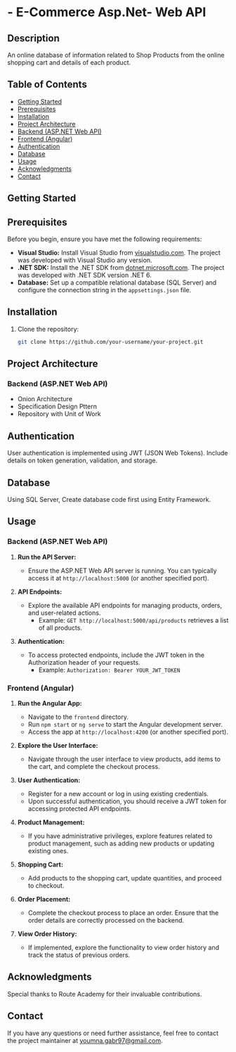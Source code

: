 # -	E-Commerce Asp.Net- Web API 

## Description

An online database of information related to Shop Products from the online shopping cart and details of each product.

## Table of Contents

- [Getting Started](#getting-started)
- [Prerequisites](#prerequisites)
- [Installation](#installation)
- [Project Architecture](#project-architecture)
- [Backend (ASP.NET Web API)](#backend-aspnet-web-api)
- [Frontend (Angular)](#frontend-angular)
- [Authentication](#authentication)
- [Database](#database)
- [Usage](#usage)
- [Acknowledgments](#acknowledgments)
- [Contact](#contact)

## Getting Started

## Prerequisites

Before you begin, ensure you have met the following requirements:

- **Visual Studio:** Install Visual Studio from [visualstudio.com](https://visualstudio.microsoft.com/). The project was developed with Visual Studio any version.
- **.NET SDK:** Install the .NET SDK from [dotnet.microsoft.com](https://dotnet.microsoft.com/download). The project was developed with .NET SDK version .NET 6.
- **Database:** Set up a compatible relational database (SQL Server) and configure the connection string in the `appsettings.json` file.

## Installation

1. Clone the repository:

   ```bash
   git clone https://github.com/your-username/your-project.git

## Project Architecture

### Backend (ASP.NET Web API)

- Onion Architecture
- Specification Design Pttern
- Repository with Unit of Work

## Authentication

User authentication is implemented using JWT (JSON Web Tokens). Include details on token generation, validation, and storage.

## Database

Using SQL Server, Create database code first using Entity Framework.

## Usage

### Backend (ASP.NET Web API)

1. **Run the API Server:**
   - Ensure the ASP.NET Web API server is running. You can typically access it at `http://localhost:5000` (or another specified port).

2. **API Endpoints:**
   - Explore the available API endpoints for managing products, orders, and user-related actions.
     - Example: `GET http://localhost:5000/api/products` retrieves a list of all products.

3. **Authentication:**
   - To access protected endpoints, include the JWT token in the Authorization header of your requests.
     - Example: `Authorization: Bearer YOUR_JWT_TOKEN`

### Frontend (Angular)

1. **Run the Angular App:**
   - Navigate to the `frontend` directory.
   - Run `npm start` or `ng serve` to start the Angular development server.
   - Access the app at `http://localhost:4200` (or another specified port).

2. **Explore the User Interface:**
   - Navigate through the user interface to view products, add items to the cart, and complete the checkout process.

3. **User Authentication:**
   - Register for a new account or log in using existing credentials.
   - Upon successful authentication, you should receive a JWT token for accessing protected API endpoints.

4. **Product Management:**
   - If you have administrative privileges, explore features related to product management, such as adding new products or updating existing ones.

5. **Shopping Cart:**
   - Add products to the shopping cart, update quantities, and proceed to checkout.

6. **Order Placement:**
   - Complete the checkout process to place an order. Ensure that the order details are correctly processed on the backend.

7. **View Order History:**
   - If implemented, explore the functionality to view order history and track the status of previous orders.

## Acknowledgments
Special thanks to Route Academy for their invaluable contributions.

## Contact
If you have any questions or need further assistance, feel free to contact the project maintainer at youmna.gabr97@gmail.com.
